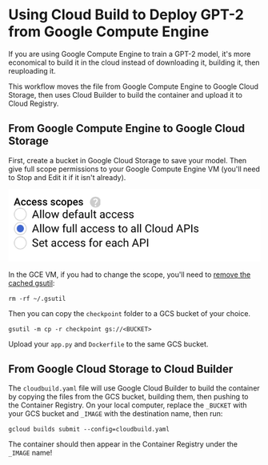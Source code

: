 # Using Cloud Build to Deploy GPT-2 from Google Compute Engine

If you are using Google Compute Engine to train a GPT-2 model, it's more economical to build it in the cloud instead of downloading it, building it, then reuploading it.

This workflow moves the file from Google Compute Engine to Google Cloud Storage, then uses Cloud Builder to build the container and upload it to Cloud Registry.

## From Google Compute Engine to Google Cloud Storage

First, create a bucket in Google Cloud Storage to save your model. Then give full scope permissions to your Google Compute Engine VM (you'll need to Stop and Edit it if it isn't already).

![scope](/docs/scope.png)

In the GCE VM, if you had to change the scope, you'll need to [remove the cached gsutil](https://stackoverflow.com/questions/28612080/resumableuploadabortexception-403-insufficient-permission):

```shell
rm -rf ~/.gsutil
```

Then you can copy the `checkpoint` folder to a GCS bucket of your choice.

```shell
gsutil -m cp -r checkpoint gs://<BUCKET>
```

Upload your `app.py` and `Dockerfile` to the same GCS bucket.

## From Google Cloud Storage to Cloud Builder

The `cloudbuild.yaml` file will use Google Cloud Builder to build the container by copying the files from the GCS bucket, building them, then pushing to the Container Registry. On your local computer, replace the `_BUCKET` with your GCS bucket and `_IMAGE` with the destination name, then run:

```shell
gcloud builds submit --config=cloudbuild.yaml
```

The container should then appear in the Container Registry under the `_IMAGE` name!